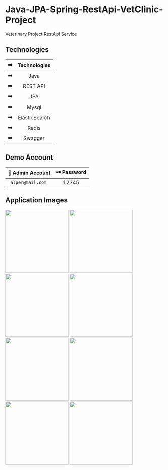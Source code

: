 # Java-JPA-Spring-RestApi-VetClinic-Project


Veterinary Project RestApi Service




## Technologies
| :arrow_right:| Technologies  | 
| ------------- |:-------------:|
| :arrow_right: | Java  | 
| :arrow_right:| REST API   | 
| :arrow_right: |JPA  | 
| :arrow_right: | Mysql | 
| :arrow_right:| ElasticSearch | 
| :arrow_right: |Redis | 
| :arrow_right: |Swagger | 

## Demo Account

| 🔐 Admin Account | 🗝️ Password |
| ------------- |:-------------:|
|``` alper@mail.com```	 | 12345 |


## Application Images
<p>
<a href="https://github.com/aalperyilmaz/Java-JPA-Spring-RestApi-VetClinic-Project/blob/main/screeshots/Veteriner%20Klinik%20Rest%20Servisi_00002.jpg" width="200" target="_blank">
<img src="https://github.com/aalperyilmaz/Java-JPA-Spring-RestApi-VetClinic-Project/blob/main/screeshots/Veteriner%20Klinik%20Rest%20Servisi_00002.jpg" width="200" style="max-width:100%;"></a>  

<a href="https://github.com/aalperyilmaz/Java-JPA-Spring-RestApi-VetClinic-Project/blob/main/screeshots/Veteriner%20Klinik%20Rest%20Servisi_00003.jpg" width="200" target="_blank">
<img src="https://github.com/aalperyilmaz/Java-JPA-Spring-RestApi-VetClinic-Project/blob/main/screeshots/Veteriner%20Klinik%20Rest%20Servisi_00003.jpg" width="200" style="max-width:100%;"></a>
  
<a href="https://github.com/aalperyilmaz/Java-JPA-Spring-RestApi-VetClinic-Project/blob/main/screeshots/Veteriner%20Klinik%20Rest%20Servisi_00004.jpg" width="200" target="_blank">
<img src="https://github.com/aalperyilmaz/Java-JPA-Spring-RestApi-VetClinic-Project/blob/main/screeshots/Veteriner%20Klinik%20Rest%20Servisi_00004.jpg" width="200" style="max-width:100%;"></a>
    
<a href="https://github.com/aalperyilmaz/Java-JPA-Spring-RestApi-VetClinic-Project/blob/main/screeshots/Veteriner%20Klinik%20Rest%20Servisi_00005.jpg" width="200" target="_blank">
<img src="https://github.com/aalperyilmaz/Java-JPA-Spring-RestApi-VetClinic-Project/blob/main/screeshots/Veteriner%20Klinik%20Rest%20Servisi_00005.jpg" width="200" style="max-width:100%;"></a>
  
  
<a href="https://github.com/aalperyilmaz/Java-JPA-Spring-RestApi-VetClinic-Project/blob/main/screeshots/Veteriner%20Klinik%20Rest%20Servisi_00006.jpg" width="200" target="_blank">
<img src="https://github.com/aalperyilmaz/Java-JPA-Spring-RestApi-VetClinic-Project/blob/main/screeshots/Veteriner%20Klinik%20Rest%20Servisi_00006.jpg" width="200" style="max-width:100%;"></a>
  
<a href="https://github.com/aalperyilmaz/Java-JPA-Spring-RestApi-VetClinic-Project/blob/main/screeshots/Veteriner%20Klinik%20Rest%20Servisi_00007.jpg" width="200" target="_blank">
<img src="https://github.com/aalperyilmaz/Java-JPA-Spring-RestApi-VetClinic-Project/blob/main/screeshots/Veteriner%20Klinik%20Rest%20Servisi_00007.jpg" width="200" style="max-width:100%;">
  </a>
 
<a href="https://github.com/aalperyilmaz/Java-JPA-Spring-RestApi-VetClinic-Project/blob/main/screeshots/Veteriner%20Klinik%20Rest%20Servisi_00008.jpg" width="200" target="_blank">
<img src="https://github.com/aalperyilmaz/Java-JPA-Spring-RestApi-VetClinic-Project/blob/main/screeshots/Veteriner%20Klinik%20Rest%20Servisi_00008.jpg" width="200" style="max-width:100%;"></a>
  
<a href="https://github.com/aalperyilmaz/Java-JPA-Spring-RestApi-VetClinic-Project/blob/main/screeshots/Veteriner%20Klinik%20Rest%20Servisi_00009.jpg" width="200" target="_blank">
<img src="https://github.com/aalperyilmaz/Java-JPA-Spring-RestApi-VetClinic-Project/blob/main/screeshots/Veteriner%20Klinik%20Rest%20Servisi_00009.jpg" width="200" style="max-width:100%;"></a>
  

  

</p>
